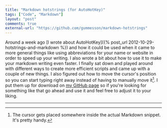 ```yaml
---
title: "Markdown hotstrings (for AutoHotKey)"
tags: ["Code", "Markdown"]
layout: "post"
comments: true
external-url: "https://github.com/gummesson/markdown-hotstrings"
---
```


Around a week ago [I wrote about AutoHotKey]({% post_url 2012-10-29-hotstrings-and-markdown %}) and how it could be used when it came to more general things like using abbreviations for your name or website in order to speed up your writing. I also wrote a bit about how to use it to make your markdown writing even faster. I finally sat down and played around with different ways to create more efficient scripts and came up with a couple of new things. I also figured out how to move the cursor's position so you can start typing right away instead of having to manually move it[^20121110-1]. I put them up for download on [my GitHub page](https://github.com/gummesson) so if you're looking for something like that go ahead and use it and feel free to adjust it to your liking.

* * *

[^20121110-1]: The cursor gets placed somewhere inside the actual Markdown snippet. It's pretty handy.
